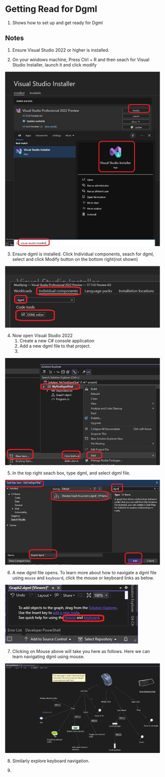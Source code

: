 # Getting Read for Dgml 

1. Shows how to set up and get ready for Dgml

## Notes

1. Ensure Visual Studio 2022 or higher is installed.

2. On your windows machine, Press Ctrl + R and then seach for Visual Studio Installer, launch it and click modify 

![Visual Studio Installer](50_50_Installer_Modify.jpg)

3. Ensure dgml is installed. Click Individual components, seach for dgml, select and click Modify button on the bottom right(not shown)

![Individual Components](51_50_IndividualComponetns_Dgml.jpg)

4. Now open Visual Studio 2022
   1. Create a new C# console application
   2. Add a new dgml file to that project.
   3. 

![Add new dgml file to the project](52_50_AddNewItem.jpg)

5. In the top right seach box, type dgml, and select dgml file. 

![Select dgml file](53_50_AddDgmlFile.jpg)

6. A new dgml file opens. To learn more about how to navigate a dgml file using `mouse` and `keyboard`, click the mouse or keyboard links as below.

![Mouse and Keyboad tut](54_50_TheBlankNewDgml.jpg)

7. Clicking on Mouse above will take you here as follows. Here we can learn navigating dgml using mouse.

![Explore mouse](55_50_ExploreMouse.jpg)

8. Similarly explore keyboard navigation.

9. 
